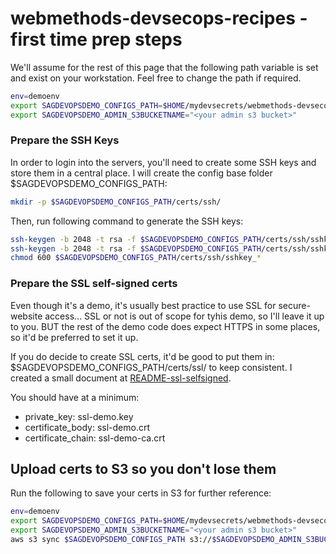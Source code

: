 # webmethods-devsecops-recipes - first time prep steps

We'll assume for the rest of this page that the following path variable is set and exist on your workstation.
Feel free to change the path if required.

```bash
env=demoenv
export SAGDEVOPSDEMO_CONFIGS_PATH=$HOME/mydevsecrets/webmethods-devsecops-recipes/configs/${env}
export SAGDEVOPSDEMO_ADMIN_S3BUCKETNAME="<your admin s3 bucket>"
```

### Prepare the SSH Keys

In order to login into the servers, you'll need to create some SSH keys and store them in a central place.
I will create the config base folder $SAGDEVOPSDEMO_CONFIGS_PATH:

```bash
mkdir -p $SAGDEVOPSDEMO_CONFIGS_PATH/certs/ssh/
```

Then, run following command to generate the SSH keys:

```bash
ssh-keygen -b 2048 -t rsa -f $SAGDEVOPSDEMO_CONFIGS_PATH/certs/ssh/sshkey_id_rsa_bastion -q -N ""
ssh-keygen -b 2048 -t rsa -f $SAGDEVOPSDEMO_CONFIGS_PATH/certs/ssh/sshkey_id_rsa_internalnode -q -N ""
chmod 600 $SAGDEVOPSDEMO_CONFIGS_PATH/certs/ssh/sshkey_*
```

### Prepare the SSL self-signed certs

Even though it's a demo, it's usually best practice to use SSL for secure-website access...
SSL or not is out of scope for tyhis demo, so I'll leave it up to you.
BUT the rest of the demo code does expect HTTPS in some places, so it'd be preferred to set it up.

If you do decide to create SSL certs, it'd be good to put them in: $SAGDEVOPSDEMO_CONFIGS_PATH/certs/ssl/ to keep consistent.
I created a small document at [README-ssl-selfsigned](./README-ssl-selfsigned.md).

You should have at a minimum:
- private_key: ssl-demo.key
- certificate_body: ssl-demo.crt
- certificate_chain: ssl-demo-ca.crt

## Upload certs to S3 so you don't lose them

Run the following to save your certs in S3 for further reference:

```bash
env=demoenv
export SAGDEVOPSDEMO_CONFIGS_PATH=$HOME/mydevsecrets/webmethods-devsecops-recipes/configs/${env}
export SAGDEVOPSDEMO_ADMIN_S3BUCKETNAME="<your admin s3 bucket>"
aws s3 sync $SAGDEVOPSDEMO_CONFIGS_PATH s3://$SAGDEVOPSDEMO_ADMIN_S3BUCKETNAME/webmethods-devsecops-recipes/configs/${env}
```